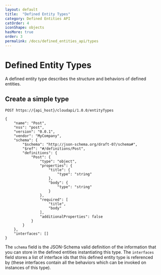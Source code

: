 ```yaml
---
layout: default
title:  "Defined Entity Types"
category: Defined Entities API
catOrder: 4
iconShape: objects
hasMore: true
order: 3
permalink: /docs/defined_entities_api/types
---
```

# Defined Entity Types

A defined entity type describes the structure and behaviors of defined entities.

## Create a simple type
```http
POST https://{api_host}/cloudapi/1.0.0/entityTypes

{
    "name": "Post",
    "nss": "post",
    "version": "0.0.1",
    "vendor": "MyCompany",
    "schema": {
        "$schema": "http://json-schema.org/draft-07/schema#",
        "$ref": "#/definitions/Post",
        "definitions": {
            "Post": {
                "type": "object",
                "properties": {
                    "title": {
                        "type": "string"
                    },
                    "body": {
                        "type": "string"
                    }
                },
                "required": [
                    "title",
                    "body"
                ],
                "additionalProperties": false
            }
        }
    },
    "interfaces": []
}
```

The ```schema``` field is the JSON-Schema valid definition of the information that you can store in the defined entities instantiating this type. The ```interfaces``` field stores a list of interface ids that this defined entity type is referenced by (these interfaces contain all the behaviors which can be invoked on instances of this type). 

